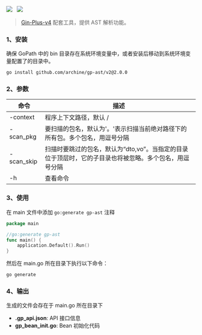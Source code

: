 ![](https://img.shields.io/badge/version-2.x-green.svg) &nbsp; ![](https://img.shields.io/badge/builder-success-green.svg) &nbsp;

> [Gin-Plus-v4](https://github.com/archine/gin-plus) 配套工具，提供 AST 解析功能。

### 1、安装

确保 GoPath 中的 bin 目录存在系统环境变量中，或者安装后移动到系统环境变量配置了的目录中。

```bash
go install github.com/archine/gp-ast/v2@2.0.0
```

### 2、参数

| 命令         | 描述                                                      |
|------------|---------------------------------------------------------|
| -context   | 程序上下文路径，默认 /                                            |
| -scan_pkg  | 要扫描的包名，默认为'。'表示扫描当前绝对路径下的所有包。多个包名，用逗号分隔                 |
| -scan_skip | 扫描时要跳过的包名，默认为“dto,vo”。当指定的目录位于顶层时，它的子目录也将被忽略。多个包名，用逗号分隔 |
| -h         | 查看命令                                                    |

### 3、使用

在 main 文件中添加 ``go:generate gp-ast`` 注释

```go
package main

//go:generate gp-ast
func main() {
	application.Default().Run()
}
```

然后在 main.go 所在目录下执行以下命令：

```bash
go generate
```

### 4、输出

生成的文件会存在于 main.go 所在目录下

- **.gp_api.json**: API 接口信息
- **gp_bean_init.go**: Bean 初始化代码
